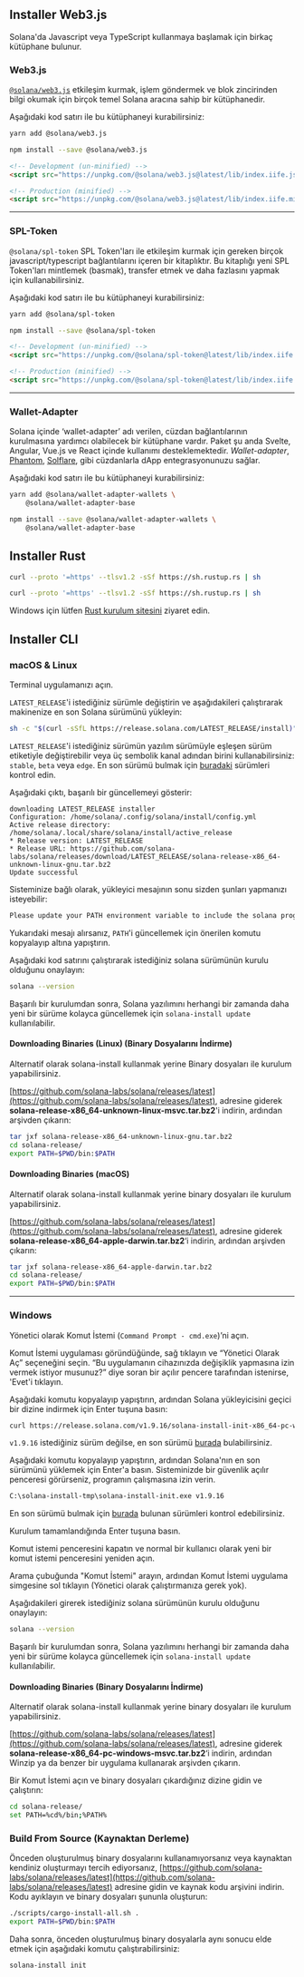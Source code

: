 ## Installer Web3.js 

Solana'da Javascript veya TypeScript kullanmaya başlamak için birkaç kütüphane bulunur.<br/>

### Web3.js

[`@solana/web3.js`](https://solana-labs.github.io/solana-web3.js/) etkileşim kurmak, işlem göndermek ve blok zincirinden bilgi okumak için birçok temel Solana aracına sahip bir kütüphanedir.

Aşağıdaki kod satırı ile bu kütüphaneyi kurabilirsiniz:

<CodeGroup>
  <CodeGroupItem title="YARN" active>

```bash
yarn add @solana/web3.js
```

  </CodeGroupItem>

  <CodeGroupItem title="NPM">

```bash
npm install --save @solana/web3.js
```

  </CodeGroupItem>

  <CodeGroupItem title="BROWSER">

```html
<!-- Development (un-minified) -->
<script src="https://unpkg.com/@solana/web3.js@latest/lib/index.iife.js"></script>

<!-- Production (minified) -->
<script src="https://unpkg.com/@solana/web3.js@latest/lib/index.iife.min.js"></script>
```

  </CodeGroupItem>
</CodeGroup>

---

### SPL-Token

`@solana/spl-token` SPL Token'ları ile etkileşim kurmak için gereken birçok javascript/typescript bağlantılarını içeren bir kitaplıktır.
Bu kitaplığı yeni SPL Token'ları mintlemek (basmak), transfer etmek ve daha fazlasını yapmak için kullanabilirsiniz.

Aşağıdaki kod satırı ile bu kütüphaneyi kurabilirsiniz:

<CodeGroup>
  <CodeGroupItem title="YARN" active>

```bash
yarn add @solana/spl-token
```

  </CodeGroupItem>

  <CodeGroupItem title="NPM">

```bash
npm install --save @solana/spl-token
```

  </CodeGroupItem>

  <CodeGroupItem title="BROWSER">

```html
<!-- Development (un-minified) -->
<script src="https://unpkg.com/@solana/spl-token@latest/lib/index.iife.js"></script>

<!-- Production (minified) -->
<script src="https://unpkg.com/@solana/spl-token@latest/lib/index.iife.min.js"></script>
```

  </CodeGroupItem>
</CodeGroup>

---

### Wallet-Adapter

Solana içinde ‘wallet-adapter’ adı verilen, cüzdan bağlantılarının kurulmasına yardımcı olabilecek bir kütüphane vardır.
Paket şu anda Svelte, Angular, Vue.js ve React içinde kullanımı desteklemektedir. *Wallet-adapter*, [Phantom](https://phantom.app/), [Solflare](https://solflare.com/), gibi cüzdanlarla dApp entegrasyonunuzu sağlar.

Aşağıdaki kod satırı ile bu kütüphaneyi kurabilirsiniz:

<CodeGroup>
  <CodeGroupItem title="YARN" active>

```bash
yarn add @solana/wallet-adapter-wallets \
    @solana/wallet-adapter-base
```

  </CodeGroupItem>

  <CodeGroupItem title="NPM">

```bash
npm install --save @solana/wallet-adapter-wallets \
    @solana/wallet-adapter-base
```

  </CodeGroupItem>
</CodeGroup>

## Installer Rust

<CodeGroup>
  <CodeGroupItem title="MACOS" active>

```bash
curl --proto '=https' --tlsv1.2 -sSf https://sh.rustup.rs | sh
```

  </CodeGroupItem>
  <CodeGroupItem title="LINUX">

```bash
curl --proto '=https' --tlsv1.2 -sSf https://sh.rustup.rs | sh
```

  </CodeGroupItem>
</CodeGroup>

Windows için lütfen [Rust kurulum sitesini](https://www.rust-lang.org/tools/install) ziyaret edin.

## Installer CLI

### macOS & Linux

Terminal uygulamanızı açın.

`LATEST_RELEASE`'i istediğiniz sürümle değiştirin ve aşağıdakileri çalıştırarak makinenize en son Solana sürümünü yükleyin:

```bash
sh -c "$(curl -sSfL https://release.solana.com/LATEST_RELEASE/install)"
```

`LATEST_RELEASE`'i istediğiniz sürümün yazılım sürümüyle eşleşen sürüm etiketiyle değiştirebilir veya üç sembolik kanal adından birini kullanabilirsiniz: `stable`, `beta` veya `edge`. En son sürümü bulmak için [buradaki](https://github.com/solana-labs/solana/releases) sürümleri kontrol edin.

Aşağıdaki çıktı, başarılı bir güncellemeyi gösterir:

```text
downloading LATEST_RELEASE installer
Configuration: /home/solana/.config/solana/install/config.yml
Active release directory: /home/solana/.local/share/solana/install/active_release
* Release version: LATEST_RELEASE
* Release URL: https://github.com/solana-labs/solana/releases/download/LATEST_RELEASE/solana-release-x86_64-unknown-linux-gnu.tar.bz2
Update successful
```

Sisteminize bağlı olarak, yükleyici mesajının sonu sizden şunları yapmanızı isteyebilir:

```bash
Please update your PATH environment variable to include the solana programs:
```

Yukarıdaki mesajı alırsanız, `PATH`'i güncellemek için önerilen komutu kopyalayıp altına yapıştırın.

Aşağıdaki kod satırını çalıştırarak istediğiniz solana sürümünün kurulu olduğunu onaylayın:

```bash
solana --version
```

Başarılı bir kurulumdan sonra, Solana yazılımını herhangi bir zamanda daha yeni bir sürüme kolayca güncellemek için `solana-install update` kullanılabilir.

#### Downloading Binaries (Linux) (Binary Dosyalarını İndirme)

Alternatif olarak solana-install kullanmak yerine Binary dosyaları ile kurulum yapabilirsiniz.

[https://github.com/solana-labs/solana/releases/latest](https://github.com/solana-labs/solana/releases/latest),
adresine giderek **solana-release-x86_64-unknown-linux-msvc.tar.bz2**'i indirin, ardından arşivden çıkarın:

```bash
tar jxf solana-release-x86_64-unknown-linux-gnu.tar.bz2
cd solana-release/
export PATH=$PWD/bin:$PATH
```

#### Downloading Binaries (macOS)

Alternatif olarak solana-install kullanmak yerine binary dosyaları ile kurulum yapabilirsiniz. 

[https://github.com/solana-labs/solana/releases/latest](https://github.com/solana-labs/solana/releases/latest),
adresine giderek **solana-release-x86_64-apple-darwin.tar.bz2**‘i indirin, ardından arşivden çıkarın:

```bash
tar jxf solana-release-x86_64-apple-darwin.tar.bz2
cd solana-release/
export PATH=$PWD/bin:$PATH
```

---

### Windows

Yönetici olarak Komut İstemi (`Command Prompt - cmd.exe`)’ni açın. 

Komut İstemi uygulaması göründüğünde, sağ tıklayın ve “Yönetici Olarak Aç” seçeneğini seçin.
“Bu uygulamanın cihazınızda değişiklik yapmasına izin vermek istiyor musunuz?” diye soran bir açılır pencere tarafından istenirse, 'Evet'i tıklayın.

Aşağıdaki komutu kopyalayıp yapıştırın, ardından Solana yükleyicisini geçici bir dizine indirmek için Enter tuşuna basın:

```bash
curl https://release.solana.com/v1.9.16/solana-install-init-x86_64-pc-windows-msvc.exe --output C:\solana-install-tmp\solana-install-init.exe --create-dirs
```

`v1.9.16` istediğiniz sürüm değilse, en son sürümü [burada](https://github.com/solana-labs/solana/releases) bulabilirsiniz.

Aşağıdaki komutu kopyalayıp yapıştırın, ardından Solana'nın en son sürümünü yüklemek için Enter'a basın. Sisteminizde bir güvenlik açılır penceresi görürseniz, programın çalışmasına izin verin.

```bash
C:\solana-install-tmp\solana-install-init.exe v1.9.16
```

En son sürümü bulmak için [burada](https://github.com/solana-labs/solana/releases) bulunan sürümleri kontrol edebilirsiniz.

Kurulum tamamlandığında Enter tuşuna basın.

Komut istemi penceresini kapatın ve normal bir kullanıcı olarak yeni bir komut istemi penceresini yeniden açın.

Arama çubuğunda "Komut İstemi" arayın, ardından Komut İstemi uygulama simgesine sol tıklayın (Yönetici olarak çalıştırmanıza gerek yok).

Aşağıdakileri girerek istediğiniz solana sürümünün kurulu olduğunu onaylayın:

```bash
solana --version
```

Başarılı bir kurulumdan sonra, Solana yazılımını herhangi bir zamanda daha yeni bir sürüme kolayca güncellemek için `solana-install update` kullanılabilir.

#### Downloading Binaries (Binary Dosyalarını İndirme)

Alternatif olarak solana-install kullanmak yerine binary dosyaları ile kurulum yapabilirsiniz. 


[https://github.com/solana-labs/solana/releases/latest](https://github.com/solana-labs/solana/releases/latest),
adresine giderek **solana-release-x86_64-pc-windows-msvc.tar.bz2**‘i indirin, ardından Winzip ya da benzer bir uygulama kullanarak arşivden çıkarın.


Bir Komut İstemi açın ve binary dosyaları çıkardığınız dizine gidin ve çalıştırın:

```bash
cd solana-release/
set PATH=%cd%/bin;%PATH%
```

### Build From Source (Kaynaktan Derleme)

Önceden oluşturulmuş binary dosyalarını kullanamıyorsanız veya kaynaktan kendiniz oluşturmayı tercih ediyorsanız,
[https://github.com/solana-labs/solana/releases/latest](https://github.com/solana-labs/solana/releases/latest)
adresine gidin ve kaynak kodu arşivini indirin. Kodu ayıklayın ve binary dosyaları şununla oluşturun:

```bash
./scripts/cargo-install-all.sh .
export PATH=$PWD/bin:$PATH
```

Daha sonra, önceden oluşturulmuş binary dosyalarla aynı sonucu elde etmek için aşağıdaki komutu çalıştırabilirsiniz:

```bash
solana-install init
```
